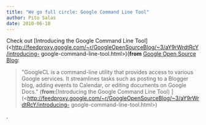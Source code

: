```yaml
---
title: "We go full circle: Google Command Line Tool"
author: Pito Salas
date: 2010-06-18
---
```




Check out [Introducing the Google Command Line
Tool](<http://feedproxy.google.com/~r/GoogleOpenSourceBlog/~3/aY9rWrdtRcY/introducing-
google-command-line-tool.html>)(**from** [Google Open Source
Blog](<http://feeds.feedburner.com/GoogleOpenSourceBlog>):

> "GoogleCL is a command-line utility that provides access to various Google
> services. It streamlines tasks such as posting to a Blogger blog, adding
> events to Calendar, or editing documents on Google Docs."
> (**from:**[Introducing the Google Command Line Tool)
> ](<http://feedproxy.google.com/~r/GoogleOpenSourceBlog/~3/aY9rWrdtRcY/introducing-
> google-command-line-tool.html>)

.


